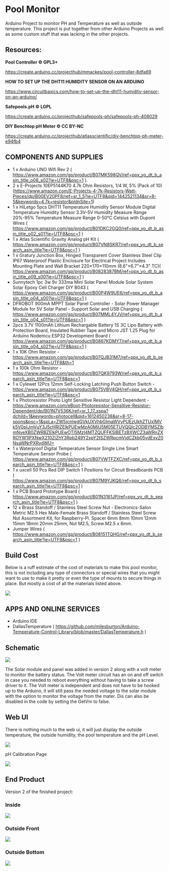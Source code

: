 # Pool Monitor

Arduino Project to monitor PH and Temperature as well as outside temperature.  This project is put together from other Arduino Projects as well as some custom stuff that was lacking in the other projects.

## Resources:

**Pool Controller © GPL3+**

https://create.arduino.cc/projecthub/mmackes/pool-controller-8dfa69

**HOW TO SET UP THE DHT11 HUMIDITY SENSOR ON AN ARDUINO**

https://www.circuitbasics.com/how-to-set-up-the-dht11-humidity-sensor-on-an-arduino/

**Safepools.pH © LGPL**

https://create.arduino.cc/projecthub/safepools-ph/safepools-ph-408029

**DIY Benchtop pH Meter © CC BY-NC**

https://create.arduino.cc/projecthub/atlasscientific/diy-benchtop-ph-meter-e94fb4


## COMPONENTS AND SUPPLIES

- 1 x Arduino UNO Wifi Rev 2 ( https://www.amazon.com/gp/product/B07MK598QV/ref=ppx_yo_dt_b_asin_title_o08_s02?ie=UTF8&psc=1 ).
- 2 x E-Projects 10EP5144K70 4.7k Ohm Resistors, 1/4 W, 5% (Pack of 10) (https://www.amazon.com/E-Projects-4-7k-Resistors-Watt-Pieces/dp/B00EV20PF8/ref=sr_1_5?ie=UTF8&qid=1442521134&sr=8-5&keywords=4.7k+resistor&pldnSite=1)
- 1 x HiLetgo 5pcs DHT11 Temperature Humidity Sensor Module Digital Temperature Humidity Sensor 3.3V-5V Humidity Measure Range 20%-95% Temperature Measure Range 0-50℃ Celsius with Dupont Wires ( https://www.amazon.com/gp/product/B01DKC2GQ0/ref=ppx_yo_dt_b_asin_title_o02_s01?ie=UTF8&psc=1 )
- 1 x Atlas Scientific Gravity Analog pH Kit
 ( https://www.amazon.com/gp/product/B07VN8SKR7/ref=ppx_yo_dt_b_search_asin_title?ie=UTF8&psc=1 )
- 1 x Gratury Junction Box, Hinged Transparent Cover Stainless Steel Clip IP67 Waterproof Plastic Enclosure for Electrical Project Includes Mounting Plate and Wall Bracket 220×170×110mm (8.6"×6.7"×4.3" TC)( https://www.amazon.com/gp/product/B0828387BM/ref=ppx_yo_dt_b_asin_title_o09_s00?ie=UTF8&psc=1 ) 
- Sunnytech 1pc 3w 9v 333ma Mini Solar Panel Module Solar System Solar Epoxy Cell Charger DIY B043 ( https://www.amazon.com/gp/product/B00P4W9UE6/ref=ppx_yo_dt_b_asin_title_o04_s00?ie=UTF8&psc=1 )
- DFROBOT 900mA MPPT Solar Panel Controller - Solar Power Manager Module for 5V Solar Panel - Support Solar and USB Charging ( https://www.amazon.com/gp/product/B07MML4YJV/ref=ppx_yo_dt_b_asin_title_o04_s01?ie=UTF8&psc=1 )
- 2pcs 3.7V 1100mAh Lithium Rechargable Battery 1S 3C Lipo Battery with Protection Board, Insulated Rubber Tape and Micro JST 1.25 Plug for Arduino Nodemcu ESP32 Development Board ( https://www.amazon.com/gp/product/B0867KDMY7/ref=ppx_yo_dt_b_asin_title_o04_s02?ie=UTF8&psc=1 )
- 1 x 10K Ohm Resistor - https://www.amazon.com/gp/product/B07QJB31M7/ref=ppx_yo_dt_b_search_asin_title?ie=UTF8&th=1
- 1 x 100k Ohm Resistor - https://www.amazon.com/gp/product/B07QK9793W/ref=ppx_yo_dt_b_search_asin_title?ie=UTF8&psc=1
- 1 x Cylewet 12Pcs 12mm Self-Locking Latching Push Button Switch - https://www.amazon.com/gp/product/B075VBV4QH/ref=ppx_yo_dt_b_search_asin_title?ie=UTF8&psc=1
- 1 x Photoresistor Photo Light Sensitive Resistor Light Dependent - https://www.amazon.com/eBoot-Photoresistor-Sensitive-Resistor-Dependent/dp/B01N7V536K/ref=sr_1_17_sspa?dchild=1&keywords=photocell&qid=1612450238&sr=8-17-spons&psc=1&spLa=ZW5jcnlwdGVkUXVhbGlmaWVyPUEzUkhZTUxIMVk5V0pIJmVuY3J5cHRlZElkPUEwMzA0MjU5M05ETUVQQlc2ODBYMSZlbmNyeXB0ZWRBZElkPUEwOTI5MzI4MTZQUFFKSlBETzBXWCZ3aWRnZXROYW1lPXNwX210ZiZhY3Rpb249Y2xpY2tSZWRpcmVjdCZkb05vdExvZ0NsaWNrPXRydWU=
- 1 x Waterproof Digital Temperature Sensor Single Line Smart Temperature Sensor Probe ( https://www.amazon.com/gp/product/B07VWTFZXC/ref=ppx_yo_dt_b_search_asin_title?ie=UTF8&psc=1 )
- 1 x uxcell 50 Pcs Red DIP Switch 1 Positions for Circuit Breadboards PCB ( https://www.amazon.com/gp/product/B07M9YJKQ6/ref=ppx_yo_dt_b_search_asin_title?ie=UTF8&psc=1 )
- 1 x PCB Board Prototype Board ( https://www.amazon.com/gp/product/B01N3161JP/ref=ppx_yo_dt_b_search_asin_title?ie=UTF8&psc=1 )
- 12 x Brass Standoff / Stainless Steel Screw Nut - Electronics-Salon Metric M2.5 Hex Male-Female Brass Standoff / Stainless Steel Screw Nut Assortment Kit, for Raspberry-Pi. Spacer 6mm 8mm 10mm 12mm 15mm 18mm 20mm 25mm, Nut M2.5, Screw M2.5 x 6mm.
- Jumper Wires ( https://www.amazon.com/gp/product/B08151TQHG/ref=ppx_yo_dt_b_search_asin_title?ie=UTF8&psc=1 )

## Build Cost

Below is a ruff estimate of the cost of materials to make this  pool monitor, this is not including any type of connectors or special wires that you might want to use to make it pretty or even the type of mounts to secure things in place.  But mostly a cost of all the materials listed above.

![](BuildCost.png)


## APPS AND ONLINE SERVICES

- Arduino IDE
- DallasTemperature ( https://github.com/milesburton/Arduino-Temperature-Control-Library/blob/master/DallasTemperature.h )

## Schematic

![](Schematic/PoolMonitor.png)

The Solar module and panel was added in version 2 along with a volt meter to monitor the battery status.  The Volt meter circuit has an on and off switch in case you needed to reboot everything without having to take a screw driver to it.  The Volt meter is independent and does not have to be hooked up to the Arduino, it will still pass the needed voltage to the solar module with the option to monitor the voltage from the mater.  Dis can also be disabled in the code by setting the GetVm to false.

## Web UI

There is nothing much to the web ui, it will just display the outside temperature, the outside humidity, the pool temperature and the pH Level.

![](pictures/webui.png)

pH Calibration Page

![](pictures/webui_cal.png)

## End Product

Version 2 of the finished project:

### Inside
![](pictures/v2_inside.JPG)

### Outside Front

![](pictures/v2_front.JPG)

### Outside Bottom

![](pictures/v2_bottom.JPG)
